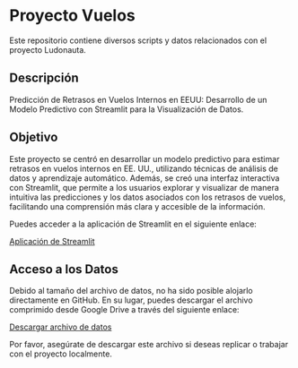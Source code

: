 # Proyecto Vuelos

Este repositorio contiene diversos scripts y datos relacionados con el proyecto Ludonauta.

## Descripción 

Predicción de Retrasos en Vuelos Internos en EEUU: Desarrollo de un Modelo Predictivo con Streamlit para la Visualización de Datos.

## Objetivo

Este proyecto se centró en desarrollar un modelo predictivo para estimar retrasos en vuelos internos en EE. UU., utilizando técnicas de análisis de datos y aprendizaje automático. Además, se creó una interfaz interactiva con Streamlit, que permite a los usuarios explorar y visualizar de manera intuitiva las predicciones y los datos asociados con los retrasos de vuelos, facilitando una comprensión más clara y accesible de la información.

Puedes acceder a la aplicación de Streamlit en el siguiente enlace:

[Aplicación de Streamlit](https://proyectoaviones.streamlit.app/)

## Acceso a los Datos

Debido al tamaño del archivo de datos, no ha sido posible alojarlo directamente en GitHub. En su lugar, puedes descargar el archivo comprimido desde Google Drive a través del siguiente enlace:

[Descargar archivo de datos](https://drive.google.com/file/d/1Ffq0Ep6tdUffV7_QFbn8dSLhlLsLCN5w/view?usp=drive_link)

Por favor, asegúrate de descargar este archivo si deseas replicar o trabajar con el proyecto localmente.
